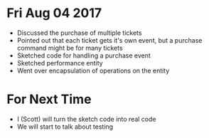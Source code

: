# Fri Aug 04 2017

- Discussed the purchase of multiple tickets
- Pointed out that each ticket gets it's own event, but a purchase command might be for many tickets
- Sketched code for handling a purchase event
- Sketched performance entity
- Went over encapsulation of operations on the entity

# For Next Time
- I (Scott) will turn the sketch code into real code
- We will start to talk about testing
